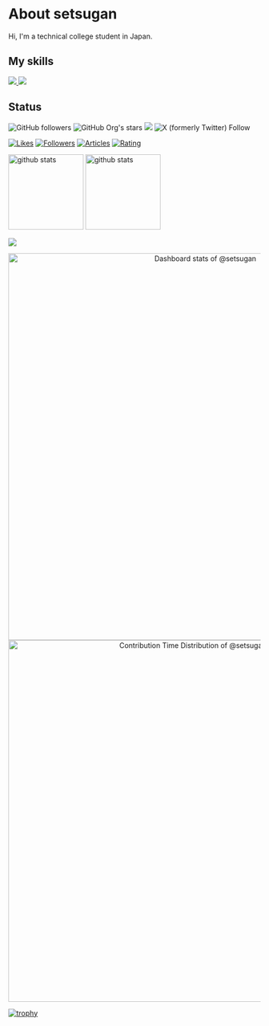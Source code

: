 # About setsugan

Hi, I'm a technical college student in Japan.

## My skills

<p align="left">
  <!-- ダークモード用 -->
  <a href="https://skillicons.dev#gh-dark-mode-only">
    <img src="https://skillicons.dev/icons?i=py,js,ts,html,css,react&theme=dark#gh-dark-mode-only" />
  </a>

  <!-- ライトモード用 -->
  <a href="https://skillicons.dev#gh-light-mode-only">
    <img src="https://skillicons.dev/icons?i=py,js,ts,html,css,react&theme=light#gh-light-mode-only" />
  </a>
</p>

## Status

![GitHub followers](https://img.shields.io/github/followers/setsugan?style=flat)
![GitHub Org's stars](https://img.shields.io/github/stars/setsugan?style=flat)
![](https://komarev.com/ghpvc/?username=setsugan)
![X (formerly Twitter) Follow](https://img.shields.io/twitter/follow/setsugan2?style=flat)

[![Likes](https://badgen.org/img/zenn/setsugan/likes?style=plastic)](https://zenn.dev/setsugan)
[![Followers](https://badgen.org/img/zenn/setsugan/followers?style=plastic)](https://zenn.dev/setsugan)
[![Articles](https://badgen.org/img/zenn/setsugan/articles?style=plastic)](https://zenn.dev/setsugan)
[![Rating](https://badgen.org/img/atcoder/setsugan/rating/algorithm?style=plastic)](https://atcoder.jp/users/setsugan?contestType=algo)

<p align="left">
  <a href="https://github.com/anuraghazra/github-readme-stats"><img alt="github stats" height="150px" src="https://github-readme-stats.vercel.app/api?username=setsugan&count_private=true&show_icons=true&custom_title=GitHub%20Stats&hide_border=true&theme=transparent" /></a>
  <a href="https://github.com/DenverCoder1/github-readme-streak-stats"><img alt="github stats" height="150px" src="https://github-readme-streak-stats.herokuapp.com/?user=setsugan&theme=transparent&hide_border=true" /></a>
</p>

[![](https://github-readme-stats.vercel.app/api/top-langs/?username=setsugan&layout=compact&count_private=true&show_icons=true&theme=transparent&hide_border=true)](https://github.com/anuraghazra/github-readme-stats)

<!-- Copy-paste in your Readme.md file -->

<a href="https://next.ossinsight.io/widgets/official/compose-user-dashboard-stats?user_id=199357749" target="_blank" style="display: block" align="center">
  <picture>
    <source media="(prefers-color-scheme: dark)" srcset="https://next.ossinsight.io/widgets/official/compose-user-dashboard-stats/thumbnail.png?user_id=199357749&image_size=auto&color_scheme=dark" width="771" height="auto">
    <img alt="Dashboard stats of @setsugan" src="https://next.ossinsight.io/widgets/official/compose-user-dashboard-stats/thumbnail.png?user_id=199357749&image_size=auto&color_scheme=light" width="771" height="auto">
  </picture>
</a>

<!-- Made with [OSS Insight](https://ossinsight.io/) -->

<!-- Copy-paste in your Readme.md file -->

<a href="https://next.ossinsight.io/widgets/official/analyze-user-contribution-time-distribution?period=all_times&user_id=199357749" target="_blank" style="display: block" align="center">
  <picture>
    <source media="(prefers-color-scheme: dark)" srcset="https://next.ossinsight.io/widgets/official/analyze-user-contribution-time-distribution/thumbnail.png?period=all_times&user_id=199357749&image_size=auto&color_scheme=dark" width="721" height="auto">
    <img alt="Contribution Time Distribution of @setsugan" src="https://next.ossinsight.io/widgets/official/analyze-user-contribution-time-distribution/thumbnail.png?period=all_times&user_id=199357749&image_size=auto&color_scheme=light" width="721" height="auto">
  </picture>
</a>

<!-- Made with [OSS Insight](https://ossinsight.io/) -->

[![trophy](https://github-profile-trophy.vercel.app/?username=setsugan&no-frame=true&no-bg=true&theme=onedark)](https://github.com/ryo-ma/github-profile-trophy)

